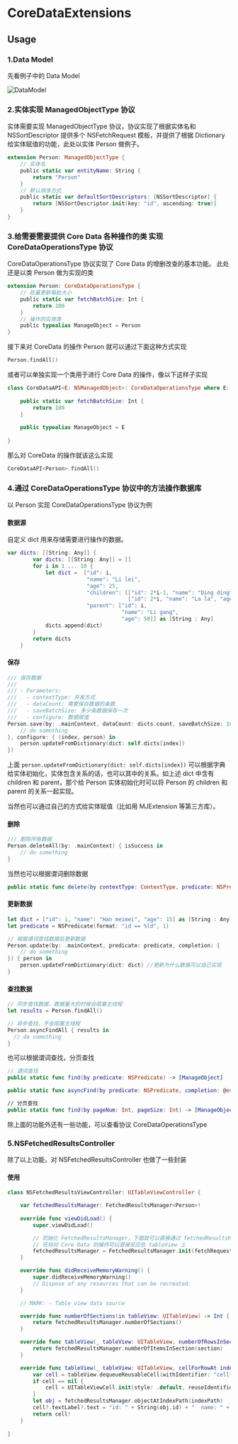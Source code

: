 # CoreDataExtensions

## Usage

### 1.Data Model

先看例子中的 Data Model

![DataModel](https://github.com/Xiaoye220/CoreDataExtensions/blob/master/ScreenShot/DataModel.png)


### 2.实体实现 ManagedObjectType 协议

实体需要实现 ManagedObjectType 协议，协议实现了根据实体名和 NSSortDescriptor 提供多个 NSFetchRequest 模板，并提供了根据 Dictionary 给实体赋值的功能，此处以实体 Person 做例子。

```swift
extension Person: ManagedObjectType {
    // 实体名
    public static var entityName: String {
        return "Person"
    }
    // 默认排序方式
    public static var defaultSortDescriptors: [NSSortDescriptor] {
        return [NSSortDescriptor.init(key: "id", ascending: true)]
    }
}
```

### 3.给需要需要提供 Core Data 各种操作的类 实现 CoreDataOperationsType 协议

CoreDataOperationsType 协议实现了 Core Data 的增删改查的基本功能。
此处还是以类 Person 做为实现的类

```swift
extension Person: CoreDataOperationsType {
    // 批量更新每批大小
    public static var fetchBatchSize: Int {
        return 100
    }
    // 操作的实体类
    public typealias ManageObject = Person
}
```
接下来对 CoreData 的操作 Person 就可以通过下面这种方式实现
``` Swift
Person.findAll()
```

或者可以单独实现一个类用于进行 Core Data 的操作，像以下这样子实现
```swift
class CoreDataAPI<E: NSManagedObject>: CoreDataOperationsType where E: ManagedObjectType  {
    
    public static var fetchBatchSize: Int {
        return 100
    }
    
    public typealias ManageObject = E
    
}
```
那么对 CoreData 的操作就该这么实现
```swift
CoreDataAPI<Person>.findAll()
```


### 4.通过 CoreDataOperationsType 协议中的方法操作数据库
以 Person 实现 CoreDataOperationsType 协议为例
#### 数据源
自定义 dict 用来存储需要进行操作的数据。
```swift
var dicts: [[String: Any]] {
        var dicts: [[String: Any]] = []
        for i in 1 ... 10 {
            let dict =  ["id": i,
                         "name": "Li lei",
                         "age": 25,
                         "children": [["id": 2*i-1, "name": "Ding ding", "age": 1],
                                      ["id": 2*i, "name": "La la", "age": 2]],
                         "parent": ["id": i,
                                    "name": "Li gang",
                                    "age": 50]] as [String : Any]
            dicts.append(dict)
        }
        return dicts
    }
```
#### 保存
```swift
/// 保存数据
///
/// - Parameters:
///   - contextType: 并发方式
///   - dataCount: 需要保存数据的条数
///   - saveBatchSize: 多少条数据保存一次
///   - configure: 数据赋值
Person.save(by: .mainContext, dataCount: dicts.count, saveBatchSize: 100, completion: { isSuccess in
    // do something
}, configure: { (index, person) in
    person.updateFromDictionary(dict: self.dicts[index])
})
```
上面 ``person.updateFromDictionary(dict: self.dicts[index])`` 可以根据字典给实体初始化，实体包含关系的话，也可以其中的关系。如上述 dict 中含有 children 和 parent，那个给 Person 实体初始化时可以将 Person 的 children 和 parent 的关系一起实现。

当然也可以通过自己的方式给实体赋值（比如用 MJExtension 等第三方库）。

#### 删除
```swift
/// 删除所有数据
Person.deleteAll(by: .mainContext) { isSuccess in
    // do something
}
```
当然也可以根据谓词删除数据

```swift
public static func delete(by contextType: ContextType, predicate: NSPredicate, completion: @escaping (_ isSuccess: Bool) -> Void = { _ in })
```

#### 更新数据
```swift
let dict = ["id": 1, "name": "Han meimei", "age": 15] as [String : Any]
let predicate = NSPredicate(format: "id == %ld", 1)

// 根据谓词查找数据后更新数据
Person.update(by: .mainContext, predicate: predicate, completion: {
    // do something
}) { person in
    person.updateFromDictionary(dict: dict) //更新为什么数据可以自己实现
}

```

#### 查找数据

```swift
// 同步查找数据，数据量大的时候会阻塞主线程
let results = Person.findAll()

// 异步查找，不会阻塞主线程
Person.asyncFindAll { results in
  // do something
}
```

也可以根据谓词查找，分页查找
```swift
// 谓词查找
public static func find(by predicate: NSPredicate) -> [ManageObject]

public static func asyncFind(by predicate: NSPredicate, completion: @escaping ([ManageObject]) -> Void)

// 分页查找
public static func find(by pageNum: Int, pageSize: Int) -> [ManageObject]
```

除上面的功能外还有一些功能，可以查看协议 CoreDataOperationsType

### 5.NSFetchedResultsController

除了以上功能，对 NSFetchedResultsController 也做了一些封装

#### 使用
``` Swift 
class NSFetchedResultsViewController: UITableViewController {

    var fetchedResultsManager: FetchedResultsManager<Person>!
    
    override func viewDidLoad() {
        super.viewDidLoad()

        // 初始化 FetchedResultsManager，下面就可以直接通过 fetchedResultsManager 实现 tableView 的数据源
        // 任何对 Core Data 的操作可以直接反应在 tableView 上
        fetchedResultsManager = FetchedResultsManager.init(fetchRequest: Person.sortedFetchRequest, contextType: .mainContext, tableView: tableView, sectionName: nil)
    }

    override func didReceiveMemoryWarning() {
        super.didReceiveMemoryWarning()
        // Dispose of any resources that can be recreated.
    }

    // MARK: - Table view data source

    override func numberOfSections(in tableView: UITableView) -> Int {
        return fetchedResultsManager.numberOfSections()
    }

    override func tableView(_ tableView: UITableView, numberOfRowsInSection section: Int) -> Int {
        return fetchedResultsManager.numberOfItemsInSection(section)
    }

    override func tableView(_ tableView: UITableView, cellForRowAt indexPath: IndexPath) -> UITableViewCell {
        var cell = tableView.dequeueReusableCell(withIdentifier: "cell")
        if cell == nil {
            cell = UITableViewCell.init(style: .default, reuseIdentifier: "cell")
        }
        let obj = fetchedResultsManager.objectAtIndexPath(indexPath)
        cell?.textLabel?.text = "id: " + String(obj.id) + "  name: " + obj.name!
        return cell!
    }
    
}
```
